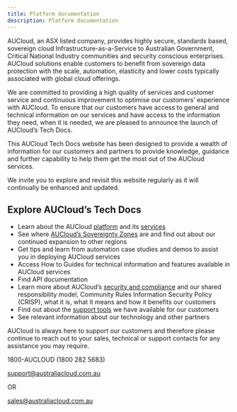 ```yaml
---
title: Platform documentation
description: Platform documentation
---
```


AUCloud, an ASX listed company, provides highly secure, standards based, sovereign cloud Infrastructure-as-a-Service to Australian Government, Critical National Industry communities and security conscious enterprises. AUCloud solutions enable customers to benefit from sovereign data protection with the scale, automation, elasticity and lower costs typically associated with global cloud offerings.

We are committed to providing a high quality of services and customer service and continuous improvement to optimise our customers’ experience with AUCloud. To ensure that our customers have access to general and technical information on our services and have access to the information they need, when it is needed, we are pleased to announce the launch of AUCloud’s Tech Docs.

This AUCloud Tech Docs website has been designed to provide a wealth of information for our customers and partners to provide knowledge, guidance and further capability to help them get the most out of the AUCloud services.

We invite you to explore and revisit this website regularly as it will continually be enhanced and updated.

## Explore AUCloud’s Tech Docs  

- Learn about the AUCloud [platform](Platform_Overview/index.md) and its [services](Platform_Services/index.md)
- See where [AUCloud’s Sovereignty Zones](Platform_Services/sovereign_bridge.md) are and find out about our continued expansion to other regions
- Get tips and learn from automation case studies and demos to assist you in deploying AUCloud services
- Access How to Guides for technical information and features available in AUCloud services
- Find API documentation
- Learn more about AUCloud’s [security and compliance](Platform_Overview/Security/security_and_governance.md) and our shared responsibility model, Community Rules Information Security Policy (CRISP), what it is, what it means and how it benefits our customers
- Find out about the [support tools](Platform_Overview/support/index.md) we have available for our customers
- See relevant information about our technology and other partners

AUCloud is always here to support our customers and therefore please continue to reach out to your sales, technical or support contacts for any assistance you may require.

1800-AUCLOUD (1800 282 5683)

[support@australiacloud.com.au](mailto:support@australiacloud.com.au)

OR

[sales@australiacloud.com.au](mailto:sales@australiacloud.com.au)
